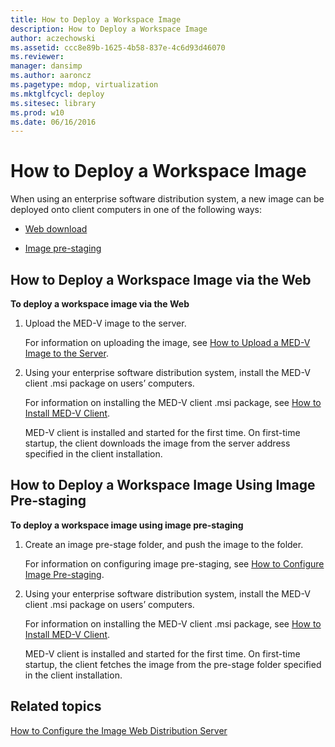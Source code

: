 ```yaml
---
title: How to Deploy a Workspace Image
description: How to Deploy a Workspace Image
author: aczechowski
ms.assetid: ccc8e89b-1625-4b58-837e-4c6d93d46070
ms.reviewer: 
manager: dansimp
ms.author: aaroncz
ms.pagetype: mdop, virtualization
ms.mktglfcycl: deploy
ms.sitesec: library
ms.prod: w10
ms.date: 06/16/2016
---
```



# How to Deploy a Workspace Image


When using an enterprise software distribution system, a new image can be deployed onto client computers in one of the following ways:

-   [Web download](#bkmk-howtodeployaworkspaceimageviatheweb)

-   [Image pre-staging](#bkmk-howtodeployaworkspaceimageusingimageprestaging)

## <a href="" id="bkmk-howtodeployaworkspaceimageviatheweb"></a>How to Deploy a Workspace Image via the Web


**To deploy a workspace image via the Web**

1.  Upload the MED-V image to the server.

    For information on uploading the image, see [How to Upload a MED-V Image to the Server](how-to-upload-a-med-v-image-to-the-server.md).

2.  Using your enterprise software distribution system, install the MED-V client .msi package on users’ computers.

    For information on installing the MED-V client .msi package, see [How to Install MED-V Client](how-to-install-med-v-clientesds.md).

    MED-V client is installed and started for the first time. On first-time startup, the client downloads the image from the server address specified in the client installation.

## <a href="" id="bkmk-howtodeployaworkspaceimageusingimageprestaging"></a>How to Deploy a Workspace Image Using Image Pre-staging


**To deploy a workspace image using image pre-staging**

1.  Create an image pre-stage folder, and push the image to the folder.

    For information on configuring image pre-staging, see [How to Configure Image Pre-staging](how-to-configure-image-pre-staging.md).

2.  Using your enterprise software distribution system, install the MED-V client .msi package on users’ computers.

    For information on installing the MED-V client .msi package, see [How to Install MED-V Client](how-to-install-med-v-clientesds.md).

    MED-V client is installed and started for the first time. On first-time startup, the client fetches the image from the pre-stage folder specified in the client installation.

## Related topics


[How to Configure the Image Web Distribution Server](how-to-configure-the-image-web-distribution-server.md)

 

 





